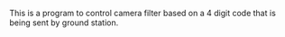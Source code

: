This is a program to control camera filter based on a 4 digit code that is being sent by ground station.
